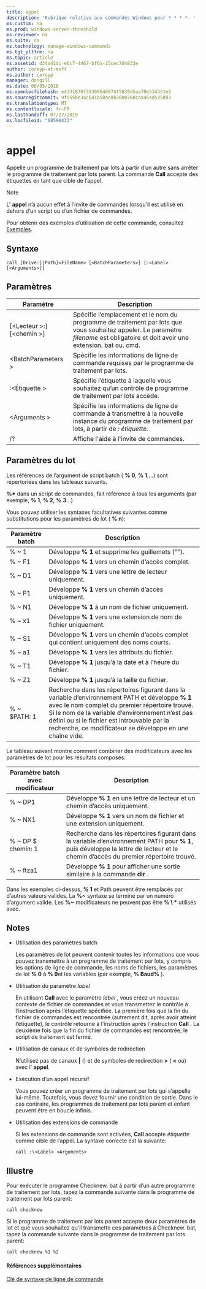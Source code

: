 ```yaml
---
title: appel
description: 'Rubrique relative aux commandes Windows pour * * * *- '
ms.custom: na
ms.prod: windows-server-threshold
ms.reviewer: na
ms.suite: na
ms.technology: manage-windows-commands
ms.tgt_pltfrm: na
ms.topic: article
ms.assetid: d34a41dc-e6c7-4467-bf6a-15cec704833e
author: coreyp-at-msft
ms.author: coreyp
manager: dongill
ms.date: 06/05/2018
ms.openlocfilehash: e4331870f31309646974f5839d5aa70e534351e5
ms.sourcegitcommit: 9f955be34c641b58ae8b3000768caa46ad535d43
ms.translationtype: MT
ms.contentlocale: fr-FR
ms.lasthandoff: 07/27/2019
ms.locfileid: "68590433"
---
```

# <a name="call"></a>appel



Appelle un programme de traitement par lots à partir d’un autre sans arrêter le programme de traitement par lots parent. La commande **Call** accepte des étiquettes en tant que cible de l’appel.

> [!NOTE]
> L' **appel** n’a aucun effet à l’invite de commandes lorsqu’il est utilisé en dehors d’un script ou d’un fichier de commandes.

Pour obtenir des exemples d’utilisation de cette commande, consultez [Exemples](#BKMK_examples).

## <a name="syntax"></a>Syntaxe

```
call [Drive:][Path]<FileName> [<BatchParameters>] [:<Label> [<Arguments>]]
```

## <a name="parameters"></a>Paramètres

|           Paramètre           |                                                                         Description                                                                          |
|-------------------------------|--------------------------------------------------------------------------------------------------------------------------------------------------------------|
| [\<Lecteur >:] [\<chemin >]<FileName> | Spécifie l’emplacement et le nom du programme de traitement par lots que vous souhaitez appeler. Le paramètre *filename* est obligatoire et doit avoir une extension. bat ou. cmd. |
|      \<BatchParameters >       |                                            Spécifie les informations de ligne de commande requises par le programme de traitement par lots.                                             |
|           :\<Étiquette >           |                                            Spécifie l’étiquette à laquelle vous souhaitez qu’un contrôle de programme de traitement par lots accède.                                             |
|         \<Arguments >          |                     Spécifie les informations de ligne de commande à transmettre à la nouvelle instance du programme de traitement par lots, à partir de *: étiquette.*                     |
|              /?               |                                                             Affiche l'aide à l'invite de commandes.                                                             |

## <a name="batch-parameters"></a>Paramètres du lot

Les références de l’argument de script batch ( **% 0**, **% 1**,...) sont répertoriées dans les tableaux suivants.

**%\*** dans un script de commandes, fait référence à tous les arguments (par exemple, **% 1**, **% 2**, **% 3**...)

Vous pouvez utiliser les syntaxes facultatives suivantes comme substitutions pour les paramètres de lot ( **% n**):

|Paramètre batch|Description|
|---------------|-----------|
|% ~ 1|Développe **% 1** et supprime les guillemets ("").|
|% ~ F1|Développe **% 1** vers un chemin d’accès complet.|
|% ~ D1|Développe **% 1** vers une lettre de lecteur uniquement.|
|% ~ P1|Développe **% 1** vers un chemin d’accès uniquement.|
|% ~ N1|Développe **% 1** à un nom de fichier uniquement.|
|% ~ x1|Développe **% 1** vers une extension de nom de fichier uniquement.|
|% ~ S1|Développe **% 1** vers un chemin d’accès complet qui contient uniquement des noms courts.|
|% ~ a1|Développe **% 1** vers les attributs du fichier.|
|% ~ T1|Développe **% 1** jusqu’à la date et à l’heure du fichier.|
|% ~ Z1|Développe **% 1** jusqu’à la taille du fichier.|
|% ~ $PATH: 1|Recherche dans les répertoires figurant dans la variable d’environnement PATH et développe **% 1** avec le nom complet du premier répertoire trouvé. Si le nom de la variable d’environnement n’est pas défini ou si le fichier est introuvable par la recherche, ce modificateur se développe en une chaîne vide.|

Le tableau suivant montre comment combiner des modificateurs avec les paramètres de lot pour les résultats composés:

|Paramètre batch avec modificateur|Description|
|-----------------------------|-----------|
|% ~ DP1|Développe **% 1** en une lettre de lecteur et un chemin d’accès uniquement.|
|% ~ NX1|Développe **% 1** vers un nom de fichier et une extension uniquement.|
|% ~ DP $ chemin: 1|Recherche dans les répertoires figurant dans la variable d’environnement PATH pour **% 1**, puis développe la lettre de lecteur et le chemin d’accès du premier répertoire trouvé.|
|% ~ ftza1|Développe **% 1** pour afficher une sortie similaire à la commande **dir** .|

Dans les exemples ci-dessus, **% 1** et Path peuvent être remplacés par d’autres valeurs valides. La <strong>%~</strong> syntaxe se termine par un numéro d’argument valide. Les <strong>%~</strong> modificateurs ne peuvent pas être **% \\ \*** utilisés avec.

## <a name="remarks"></a>Notes

-   Utilisation des paramètres batch

    Les paramètres de lot peuvent contenir toutes les informations que vous pouvez transmettre à un programme de traitement par lots, y compris les options de ligne de commande, les noms de fichiers, les paramètres de lot **% 0** à **% 9**et les variables (par exemple, **% Baud%** ).
-   Utilisation du paramètre *label*

    En utilisant **Call** avec le paramètre *label* , vous créez un nouveau contexte de fichier de commandes et vous transmettez le contrôle à l’instruction après l’étiquette spécifiée. La première fois que la fin du fichier de commandes est rencontrée (autrement dit, après avoir atteint l’étiquette), le contrôle retourne à l’instruction après l’instruction **Call** . La deuxième fois que la fin du fichier de commandes est rencontrée, le script de traitement est fermé.
-   Utilisation de canaux et de symboles de redirection

    N’utilisez pas de canaux **|** () et de symboles de redirection **>** ( **<** ou) avec l' **appel**.
-   Exécution d’un appel récursif

    Vous pouvez créer un programme de traitement par lots qui s’appelle lui-même. Toutefois, vous devez fournir une condition de sortie. Dans le cas contraire, les programmes de traitement par lots parent et enfant peuvent être en boucle infinis.
-   Utilisation des extensions de commande

    Si les extensions de commande sont activées, **Call** accepte *étiquette* comme cible de l’appel. La syntaxe correcte est la suivante:

    `call :\<Label> <Arguments>`

## <a name="BKMK_examples"></a>Illustre

Pour exécuter le programme Checknew. bat à partir d’un autre programme de traitement par lots, tapez la commande suivante dans le programme de traitement par lots parent:
```
call checknew
```
Si le programme de traitement par lots parent accepte deux paramètres de lot et que vous souhaitez qu’il transmette ces paramètres à Checknew. bat, tapez la commande suivante dans le programme de traitement par lots parent:
```
call checknew %1 %2
```

#### <a name="additional-references"></a>Références supplémentaires

[Clé de syntaxe de ligne de commande](command-line-syntax-key.md)
